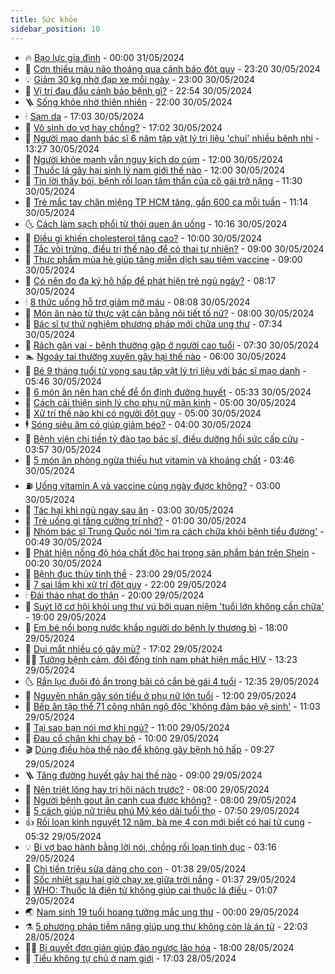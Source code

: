 ```yaml
---
title: Sức khỏe
sidebar_position: 10
---
```


<!-- vnexpress-suc-khoe:START -->
- 🔥 [Bạo lực gia đình](https://vnexpress.net/suc-khoe-cam-nang-cac-benh-bao-luc-gia-dinh-4752334.html) - 00:00 31/05/2024
- 🥰 [Cơn thiếu máu não thoáng qua cảnh báo đột quỵ](https://vnexpress.net/con-thieu-mau-nao-thoang-qua-canh-bao-dot-quy-4752541.html) - 23:20 30/05/2024
- 💡 [Giảm 30 kg nhờ đạp xe mỗi ngày](https://vnexpress.net/giam-30-kg-nho-dap-xe-moi-ngay-4751757.html) - 23:00 30/05/2024
- 🤗 [Vị trí đau đầu cảnh báo bệnh gì?](https://vnexpress.net/vi-tri-dau-dau-canh-bao-benh-gi-4752507.html) - 22:54 30/05/2024
- 🪜 [Sống khỏe nhờ thiên nhiên](https://vnexpress.net/song-khoe-nho-thien-nhien-4752555.html) - 22:00 30/05/2024
- 🕯 [Sạm da](https://vnexpress.net/suc-khoe-cam-nang-cac-benh-sam-da-4752050.html) - 17:03 30/05/2024
- 🤭 [Vô sinh do vợ hay chồng?](https://vnexpress.net/vo-sinh-do-vo-hay-chong-4745038.html) - 17:02 30/05/2024
- 👀 [Người mạo danh bác sĩ 6 năm tập vật lý trị liệu &#39;chui&#39; nhiều bệnh nhi](https://vnexpress.net/nguoi-mao-danh-bac-si-6-nam-tap-vat-ly-tri-lieu-chui-nhieu-benh-nhi-4752365.html) - 13:27 30/05/2024
- 🌋 [Người khỏe mạnh vẫn nguy kịch do cúm](https://vnexpress.net/nguoi-khoe-manh-van-nguy-kich-do-cum-4752529.html) - 12:00 30/05/2024
- 🫶 [Thuốc lá gây hại sinh lý nam giới thế nào](https://vnexpress.net/thuoc-la-gay-hai-sinh-ly-nam-gioi-the-nao-4752399.html) - 12:00 30/05/2024
- 🦆 [Tin lời thầy bói, bệnh rối loạn tâm thần của cô gái trở nặng](https://vnexpress.net/tin-loi-thay-boi-benh-roi-loan-tam-than-cua-co-gai-tro-nang-4751973.html) - 11:30 30/05/2024
- 🚀 [Trẻ mắc tay chân miệng TP HCM tăng, gần 600 ca mỗi tuần](https://vnexpress.net/tre-mac-tay-chan-mieng-tp-hcm-tang-gan-600-ca-moi-tuan-4752401.html) - 11:14 30/05/2024
- 🌜 [Cách làm sạch phổi từ thói quen ăn uống](https://vnexpress.net/cach-lam-sach-phoi-tu-thoi-quen-an-uong-4752429.html) - 10:16 30/05/2024
- 🧰 [Điều gì khiến cholesterol tăng cao?](https://vnexpress.net/dieu-gi-khien-cholesterol-tang-cao-4752412.html) - 10:00 30/05/2024
- 💫 [Tắc vòi trứng, điều trị thế nào để có thai tự nhiên?](https://vnexpress.net/tac-voi-trung-dieu-tri-the-nao-de-co-thai-tu-nhien-4752409.html) - 09:00 30/05/2024
- 🌝 [Thực phẩm mùa hè giúp tăng miễn dịch sau tiêm vaccine](https://vnexpress.net/thuc-pham-mua-he-giup-tang-mien-dich-sau-tiem-vaccine-4750962.html) - 09:00 30/05/2024
- 🗽 [Có nên đo đa ký hô hấp để phát hiện trẻ ngủ ngáy?](https://vnexpress.net/co-nen-do-da-ky-ho-hap-de-phat-hien-tre-ngu-ngay-4752380.html) - 08:17 30/05/2024
- 🕯 [8 thức uống hỗ trợ giảm mỡ máu](https://vnexpress.net/8-thuc-uong-ho-tro-giam-mo-mau-4752369.html) - 08:08 30/05/2024
- 🦅 [Món ăn nào từ thực vật cân bằng nội tiết tố nữ?](https://vnexpress.net/mon-an-nao-tu-thuc-vat-can-bang-noi-tiet-to-nu-4752313.html) - 08:00 30/05/2024
- 🦆 [Bác sĩ tự thử nghiệm phương pháp mới chữa ung thư](https://vnexpress.net/het-te-bao-ung-thu-do-phuong-phap-chinh-minh-nghien-cuu-4752368.html) - 07:34 30/05/2024
- 🎊 [Rách gân vai - bệnh thường gặp ở người cao tuổi](https://vnexpress.net/rach-gan-vai-benh-thuong-gap-o-nguoi-cao-tuoi-4752362.html) - 07:30 30/05/2024
- 🏊 [Ngoáy tai thường xuyên gây hại thế nào](https://vnexpress.net/ngoay-tai-thuong-xuyen-gay-hai-the-nao-4752246.html) - 06:00 30/05/2024
- 📝 [Bé 9 tháng tuổi tử vong sau tập vật lý trị liệu với bác sĩ mạo danh](https://vnexpress.net/be-9-thang-tuoi-tu-vong-sau-buoi-tap-vat-ly-tri-lieu-boi-bac-si-mao-danh-4752311.html) - 05:46 30/05/2024
- 💯 [6 món ăn nên hạn chế để ổn định đường huyết](https://vnexpress.net/6-mon-an-nen-han-che-de-on-dinh-duong-huyet-4752275.html) - 05:33 30/05/2024
- 🌊 [Cách cải thiện sinh lý cho phụ nữ mãn kinh](https://vnexpress.net/cach-cai-thien-sinh-ly-cho-phu-nu-man-kinh-4752267.html) - 05:00 30/05/2024
- 🚀 [Xử trí thế nào khi có người đột quỵ](https://vnexpress.net/xu-tri-the-nao-khi-co-nguoi-dot-quy-4752032.html) - 05:00 30/05/2024
- 🕴 [Sóng siêu âm có giúp giảm béo?](https://vnexpress.net/song-sieu-am-co-giup-giam-beo-4752272.html) - 04:00 30/05/2024
- 🗽 [Bệnh viện chi tiền tỷ đào tạo bác sĩ, điều dưỡng hồi sức cấp cứu](https://vnexpress.net/benh-vien-chi-tien-ty-dao-tao-bac-si-dieu-duong-hoi-suc-cap-cuu-4752096.html) - 03:57 30/05/2024
- 🎡 [5 món ăn phòng ngừa thiếu hụt vitamin và khoáng chất](https://vnexpress.net/5-mon-an-phong-ngua-thieu-hut-vitamin-va-khoang-chat-4752241.html) - 03:46 30/05/2024
- ⛽️ [Uống vitamin A và vaccine cùng ngày được không?](https://vnexpress.net/uong-vitamin-a-va-vaccine-cung-ngay-duoc-khong-4752167.html) - 03:00 30/05/2024
- 🦆 [Tác hại khi ngủ ngay sau ăn](https://vnexpress.net/tac-hai-khi-ngu-ngay-sau-an-4752151.html) - 03:00 30/05/2024
- 🤩 [Trẻ uống gì tăng cường trí nhớ?](https://vnexpress.net/tre-uong-gi-tang-cuong-tri-nho-4752041.html) - 01:00 30/05/2024
- 🦒 [Nhóm bác sĩ Trung Quốc nói &#39;tìm ra cách chữa khỏi bệnh tiểu đường&#39;](https://vnexpress.net/nhom-bac-si-trung-quoc-noi-tim-ra-cach-chua-khoi-benh-tieu-duong-4752013.html) - 00:49 30/05/2024
- 💫 [Phát hiện nồng độ hóa chất độc hại trong sản phẩm bán trên Shein](https://vnexpress.net/phat-hien-nong-do-hoa-chat-doc-hai-trong-san-pham-ban-tren-shein-4752116.html) - 00:20 30/05/2024
- 🐘 [Bệnh đục thủy tinh thể](https://vnexpress.net/suc-khoe-cam-nang-cac-benh-duc-thuy-tinh-the-4750697.html) - 23:00 29/05/2024
- 🚀 [7 sai lầm khi xử trí đột quỵ](https://vnexpress.net/7-sai-lam-khi-xu-tri-dot-quy-4752076.html) - 22:00 29/05/2024
- 🕯 [Đái tháo nhạt do thận](https://vnexpress.net/dai-thao-nhat-do-than-4752030.html) - 20:00 29/05/2024
- 🦏 [Suýt lỡ cơ hội khỏi ung thư vú bởi quan niệm &#39;tuổi lớn không cần chữa&#39;](https://vnexpress.net/suyt-lo-co-hoi-khoi-ung-thu-vu-boi-quan-niem-tuoi-lon-khong-can-chua-4752025.html) - 19:00 29/05/2024
- 🦄 [Em bé nổi bọng nước khắp người do bệnh ly thượng bì](https://vnexpress.net/em-be-noi-bong-nuoc-khap-nguoi-do-benh-ly-thuong-bi-4752073.html) - 18:00 29/05/2024
- 🦒 [Dụi mắt nhiều có gây mù?](https://vnexpress.net/dui-mat-nhieu-co-gay-mu-4751317.html) - 17:02 29/05/2024
- 👨‍🏫 [Tưởng bệnh cảm, đôi đồng tính nam phát hiện mắc HIV](https://vnexpress.net/doi-dong-tinh-nam-bat-ngo-phat-hien-mac-hiv-4751993.html) - 13:23 29/05/2024
- 🌜 [Rắn lục đuôi đỏ ẩn trong bãi cỏ cắn bé gái 4 tuổi](https://vnexpress.net/ran-luc-duoi-do-an-trong-bai-co-can-be-gai-4-tuoi-4752017.html) - 12:35 29/05/2024
- 🚀 [Nguyên nhân gây són tiểu ở phụ nữ lớn tuổi](https://vnexpress.net/nguyen-nhan-gay-son-tieu-o-phu-nu-lon-tuoi-4751947.html) - 12:00 29/05/2024
- 💃 [Bếp ăn tập thể 71 công nhân ngộ độc &#39;không đảm bảo vệ sinh&#39;](https://vnexpress.net/bep-an-tap-the-71-cong-nhan-ngo-doc-khong-dam-bao-ve-sinh-4752015.html) - 11:03 29/05/2024
- 💯 [Tại sao bạn nói mơ khi ngủ?](https://vnexpress.net/tai-sao-ban-noi-mo-khi-ngu-4751975.html) - 11:00 29/05/2024
- 🤔 [Đau cổ chân khi chạy bộ](https://vnexpress.net/dau-co-chan-khi-chay-bo-4751932.html) - 10:00 29/05/2024
- 🎬 [Dùng điều hòa thế nào để không gây bệnh hô hấp](https://vnexpress.net/dung-dieu-hoa-the-nao-de-khong-gay-benh-ho-hap-4751950.html) - 09:27 29/05/2024
- 🪜 [Tăng đường huyết gây hại thế nào](https://vnexpress.net/tang-duong-huyet-gay-hai-the-nao-4751955.html) - 09:00 29/05/2024
- 🦣 [Nên triệt lông hay trị hôi nách trước?](https://vnexpress.net/nen-triet-long-hay-tri-hoi-nach-truoc-4751870.html) - 08:00 29/05/2024
- 🧐 [Người bệnh gout ăn canh cua được không?](https://vnexpress.net/nguoi-benh-gout-an-canh-cua-duoc-khong-4751848.html) - 08:00 29/05/2024
- 🤡 [5 cách giúp nữ triệu phú Mỹ kéo dài tuổi thọ](https://vnexpress.net/5-cach-giup-nu-trieu-phu-my-keo-dai-tuoi-tho-4751752.html) - 07:50 29/05/2024
- 👍 [Rối loạn kinh nguyệt 12 năm, bà mẹ 4 con mới biết có hai tử cung](https://vnexpress.net/roi-loan-kinh-nguyet-12-nam-ba-me-4-con-moi-biet-co-hai-tu-cung-4751856.html) - 05:32 29/05/2024
- 💡 [Bị vợ bạo hành bằng lời nói, chồng rối loạn tình dục](https://vnexpress.net/bi-vo-bao-hanh-bang-loi-noi-chong-roi-loan-tinh-duc-4751712.html) - 03:16 29/05/2024
- 💯 [Chi tiền triệu sửa dáng cho con](https://vnexpress.net/chi-tien-trieu-sua-dang-cho-con-4750902.html) - 01:38 29/05/2024
- 🧠 [Sốc nhiệt sau hai giờ chạy xe giữa trời nắng](https://vnexpress.net/nguy-kich-sau-hai-gio-chay-xe-giua-troi-nang-4751690.html) - 01:37 29/05/2024
- 🎡 [WHO: Thuốc lá điện tử không giúp cai thuốc lá điếu](https://vnexpress.net/who-thuoc-la-dien-tu-khong-giup-cai-thuoc-la-dieu-4751661.html) - 01:07 29/05/2024
- 🌏 [Nam sinh 19 tuổi hoang tưởng mắc ung thư](https://vnexpress.net/nam-sinh-19-tuoi-hoang-tuong-mac-ung-thu-4751426.html) - 00:00 29/05/2024
- ⚗️ [5 phương pháp tiềm năng giúp ung thư không còn là án tử](https://vnexpress.net/5-phuong-phap-tiem-nang-giup-ung-thu-khong-con-la-an-tu-4751496.html) - 22:03 28/05/2024
- 👨‍🏫 [Bí quyết đơn giản giúp đảo ngược lão hóa](https://vnexpress.net/bi-quyet-don-gian-giup-dao-nguoc-lao-hoa-4751633.html) - 18:00 28/05/2024
- 🤖 [Tiểu không tự chủ ở nam giới](https://vnexpress.net/suc-khoe-cam-nang-cac-benh-tieu-khong-tu-chu-o-nam-gioi-4749492.html) - 17:03 28/05/2024<!-- vnexpress-suc-khoe:END -->
